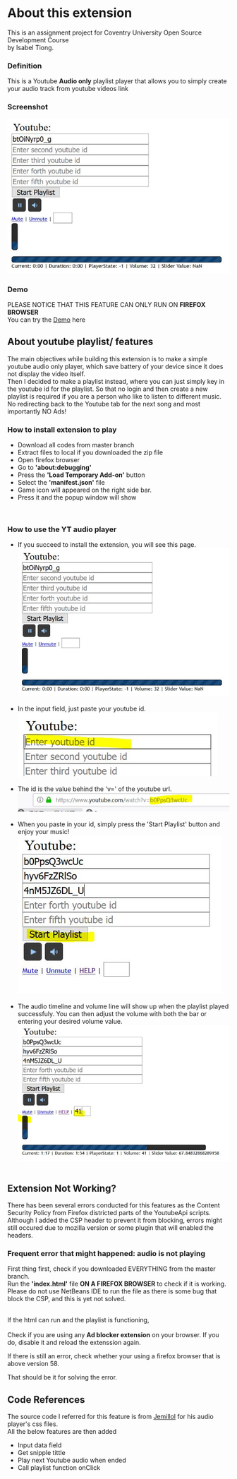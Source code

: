 # About this extension

This is an assignment project for Coventry University Open Source Development Course<br>
by Isabel Tiong. <br>
### Definition
This is a Youtube **Audio only** playlist player that allows you to simply create your audio track from youtube videos link<br>

### Screenshot
![alt text](https://github.com/isabeltiongsk/youtubeAudioPlaylist.mz-extension/blob/master/demo.JPG) <br>

### Demo
PLEASE NOTICE THAT THIS FEATURE CAN ONLY RUN ON **FIREFOX BROWSER**<br>
You can try the [Demo](http://htmlpreview.github.io/?https://github.com/isabeltiongsk/youtubeAudioPlaylist.mz-extension/blob/master/index.html) here

## About youtube playlist/ features
The main objectives while building this extension is to make a simple youtube audio only player, which save battery of your device since it does not display the video itself.<br>
Then I decided to make a playlist instead, where you can just simply key in the youtube id for the playlist. So that no login and then create a new playlist is required if you are a person who like to listen to different music. <br>
No redirecting back to the Youtube tab for the next song and most importantly NO Ads!

                                                                                                                                                                                                                                                                                                                                                                                                                                                                                                                                                                                           
### How to install extension to play
* Download all codes from master branch
* Extract files to local if you downloaded the zip file
* Open firefox browser
* Go to **'about:debugging'**
* Press the **'Load Temporary Add-on'** button
* Select the **'manifest.json'** file
* Game icon will appeared on the right side bar.
* Press it and the popup window will show

<br>

### How to use the YT audio player
* If you succeed to install the extension, you will see this page. <br>
![demo](https://github.com/isabeltiongsk/youtubeAudioPlaylist.mz-extension/blob/master/demo.JPG) <br> <br>
* In the input field, just paste your youtube id. <br> 
![demo](https://github.com/isabeltiongsk/youtubeAudioPlaylist.mz-extension/blob/master/demo/demo-1.JPG) <br> <br>
* The id is the value behind the 'v=' of the youtube url. <br>
![demo](https://github.com/isabeltiongsk/youtubeAudioPlaylist.mz-extension/blob/master/demo/demo-2.JPG) <br> <br>
* When you paste in your id, simply press the 'Start Playlist' button and enjoy your music!<br>
![demo](https://github.com/isabeltiongsk/youtubeAudioPlaylist.mz-extension/blob/master/demo/demo-3.JPG) <br> <br>
* The audio timeline and volume line will show up when the playlist played successfuly. You can then adjust the volume with both the bar or entering your desired volume value. <br>
![demo](https://github.com/isabeltiongsk/youtubeAudioPlaylist.mz-extension/blob/master/demo/demo-4.JPG) <br> <br>

## Extension Not Working?
There has been several errors conducted for this features as the Content Security Policy from Firefox districted parts of the YoutubeApi scripts. Although I added the CSP header to prevent it from blocking, errors might still occured due to mozilla version or some plugin that will enabled the headers. <br>

### Frequent error that might happened: audio is not playing
First thing first, check if you downloaded EVERYTHING from the master branch. <br>
Run the **'index.html'** file **ON A FIREFOX BROWSER** to check if it is working.  Please do not use NetBeans IDE to run the file as there is some bug that block the CSP, and this is yet not solved.<br><br>

If the html can run and the playlist is functioning, <br>
<br>
Check if you are using any **Ad blocker extension** on your browser. If you do, disable it and reload the extenssion again. <br>

If there is still an error, check whether your using a firefox browser that is above version 58. <br>

That should be it for solving the error.

## Code References

The source code I referred for this feature is from [Jemillol](https://github.com/JemiloII/Youtube-Audio-Player) for his audio player's css files. 
<br>
All the below features are then added 
* Input data field
* Get snipple tittle
* Play next Youtube audio when ended
* Call playlist function onClick


